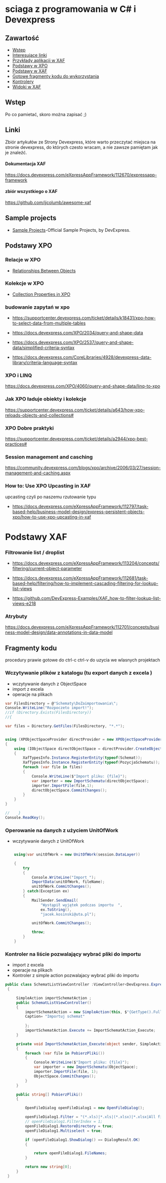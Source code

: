 # sciaga z programowania w C# i Devexpress


## Zawartość
* [Wstęp](#wstęp)
* [Interesujace linki](#general)
* [Przykłady aplikacji w XAF](#sample-projects)
* [Podstawy w XPO](#podstawy-xpo)
* [Podstawy w XAF](#podstawy-xaf)
* [Gotowe fragmenty kodu do wykorzystania](#fragmenty-kodu)
* <a href="Controllers.md" target="_blank">Kontrolery</a>
* <a href="Views.md" target="_blank">Widoki w XAF</a>

## Wstęp

Po co pamietać, skoro można zapisać ;)


## Linki
Zbiór artykułów ze Strony Devexpress, które warto przeczytać
miejsca na stronie devexpress, do których czesto wracam, a nie zawsze pamiętam jak je znaleźć.

#### Dokumentacja XAF
https://docs.devexpress.com/eXpressAppFramework/112670/expressapp-framework

#### zbiór wszystkiego o XAF
https://github.com/jjcolumb/awesome-xaf


## Sample projects
* [Sample Projects](https://github.com/DevExpress-Examples)-Official Sample Projects, by DevExpress.



## Podstawy XPO

### Relacje w XPO

* <a href="https://docs.devexpress.com/XPO/2041/create-a-data-model/relationships-between-objects" target="_blank">Relationships Between Objects</a>


### Kolekcje w XPO
* <a href="https://docs.devexpress.com/eXpressAppFramework/113569/concepts/business-model-design/data-types-supported-by-built-in-editors/collection-properties/collection-properties-in-xpo" target="_blank">Collection Properties in XPO</a>

### budowanie zapytań w xpo
* https://supportcenter.devexpress.com/ticket/details/k18431/xpo-how-to-select-data-from-multiple-tables

* https://docs.devexpress.com/XPO/2034/query-and-shape-data

* https://docs.devexpress.com/XPO/2537/query-and-shape-data/simplified-criteria-syntax

* https://docs.devexpress.com/CoreLibraries/4928/devexpress-data-library/criteria-language-syntax


### XPO i LINQ
https://docs.devexpress.com/XPO/4060/query-and-shape-data/linq-to-xpo


### Jak XPO ładuje obiekty i kolekcje
https://supportcenter.devexpress.com/ticket/details/a643/how-xpo-reloads-objects-and-collections#

### XPO Dobre praktyki
https://supportcenter.devexpress.com/ticket/details/a2944/xpo-best-practices#

### Session management and casching
https://community.devexpress.com/blogs/xpo/archive/2006/03/27/session-management-and-caching.aspx

### How to: Use XPO Upcasting in XAF
upcasting czyli po naszemu rzutowanie typu
* https://docs.devexpress.com/eXpressAppFramework/112797/task-based-help/business-model-design/express-persistent-objects-xpo/how-to-use-xpo-upcasting-in-xaf



# Podstawy XAF

### Filtrowanie list / droplist
* https://docs.devexpress.com/eXpressAppFramework/113204/concepts/filtering/current-object-parameter
* https://docs.devexpress.com/eXpressAppFramework/112681/task-based-help/filtering/how-to-implement-cascading-filtering-for-lookup-list-views

* https://github.com/DevExpress-Examples/XAF_how-to-filter-lookup-list-views-e218

### Atrybuty 
https://docs.devexpress.com/eXpressAppFramework/112701/concepts/business-model-design/data-annotations-in-data-model


## Fragmenty kodu

procedury prawie gotowe do ctrl-c ctrl-v do uzycia we wlasnych projektach


### Wczytywanie plików z katalogu (tu export danych z excela )
* wczytywanie danych z ObjectSpace
* import z excela
* operacje na plikach
```csharp
var FilesDirectory = @"Schematy\DoZaimportowania\";
Console.WriteLine("Rozpoczeto import!");
//if (Directory.Exists(FilesDirectory))
//{

var files = Directory.GetFiles(FilesDirectory, "*.*");


using (XPObjectSpaceProvider directProvider = new XPObjectSpaceProvider(ZywienieCommonKonfiguracja.ConnectionString, null))
{
    using (IObjectSpace directObjectSpace = directProvider.CreateObjectSpace())
    {
        XafTypesInfo.Instance.RegisterEntity(typeof(Schemat));
        XafTypesInfo.Instance.RegisterEntity(typeof(PozycjaSchematu));
        foreach (var file in files)
        {
            Console.WriteLine($"Import pliku: {file}");
            var importer = new ImportSchematu(directObjectSpace);
            importer.ImportFile(file,1);
            directObjectSpace.CommitChanges();
        }
    }
}

//    }
Console.ReadKey();
```

### Operowanie na danych z użyciem UnitOfWork
* wczytywanie danych z UnitOfWork
```csharp

    using(var unitOfWork = new UnitOfWork(session.DataLayer))

    {
        try
        {
            Console.WriteLine("Import ");
            ImportData(unitOfWork, fileName);
            unitOfWork.CommitChanges();
        } catch(Exception ex)
        {
            MailSender.SendEmail(
                "Wystąpił wyjątek podczas importu  ",
                ex.ToString(),
                "jacek.kosinski@uta.pl");

            unitOfWork.CommitChanges();

            throw;
        }
    }

```



### Kontroler na liście pozwalający wybrać pliki do importu
* import z excela
* operacje na plikach
* Kontroler z simple action pozwalajacy wybrać pliki do importu
```csharp
public class SchematListViewController :ViewController<DevExpress.ExpressApp.ListView>
 {

     SimpleAction importSchematAction ;
     public SchematListViewController()
     {
         importSchematAction = new SimpleAction(this, $"{GetType().FullName}.{nameof(importSchematAction)}", DevExpress.Persistent.Base.PredefinedCategory.Unspecified) { 
         Caption= "Importuj schemat"
         
         };
         importSchematAction.Execute += ImportSchematAction_Execute;
     }

     private void ImportSchematAction_Execute(object sender, SimpleActionExecuteEventArgs e)
     {
         foreach (var file in PobierzPliki())
         {
             Console.WriteLine($"Import pliku: {file}");
             var importer = new ImportSchematu(ObjectSpace);
             importer.ImportFile(file, 1);
             ObjectSpace.CommitChanges();
         }
     }

     public string[] PobierzPliki()
     {

         OpenFileDialog openFileDialog1 = new OpenFileDialog();

         openFileDialog1.Filter = "(*.xls)|*.xls|(*.xlsx)|*.xlsx|All files (*.*)|*.*";
         // openFileDialog1.FilterIndex = 1;
         openFileDialog1.RestoreDirectory = true;
         openFileDialog1.Multiselect = true;

         if (openFileDialog1.ShowDialog() == DialogResult.OK)
         {

             return openFileDialog1.FileNames;
         }

         return new string[0];
     }
 }
```

 
